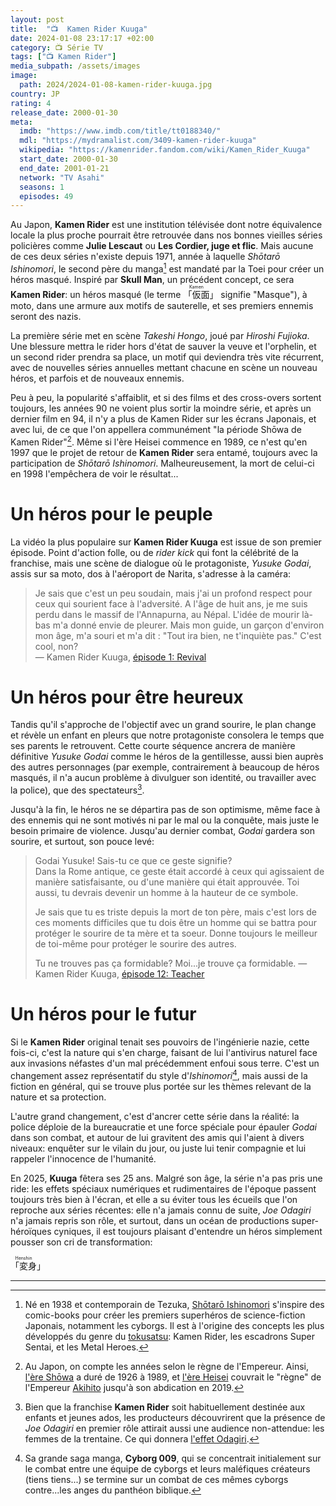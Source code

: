 ```yaml
---
layout: post
title:  "📺  Kamen Rider Kuuga"
date: 2024-01-08 23:17:17 +02:00
category: 📺 Série TV
tags: ["📺 Kamen Rider"]
media_subpath: /assets/images
image:
  path: 2024/2024-01-08-kamen-rider-kuuga.jpg
country: JP
rating: 4
release_date: 2000-01-30
meta:
  imdb: "https://www.imdb.com/title/tt0188340/"
  mdl: "https://mydramalist.com/3409-kamen-rider-kuuga"
  wikipedia: "https://kamenrider.fandom.com/wiki/Kamen_Rider_Kuuga"
  start_date: 2000-01-30
  end_date: 2001-01-21
  network: "TV Asahi"
  seasons: 1
  episodes: 49
---
```


Au Japon, **Kamen Rider** est une institution télévisée dont notre équivalence locale la plus proche pourrait être retrouvée dans nos bonnes vieilles séries policières comme **Julie Lescaut** ou **Les Cordier, juge et flic**. Mais aucune de ces deux séries n'existe depuis 1971, année à laquelle *Shōtarō Ishinomori*, le second père du manga[^1] est mandaté par la Toei pour créer un héros masqué. Inspiré par **Skull Man**, un précédent concept, ce sera **Kamen Rider**: un héros masqué (le terme <ruby>「仮面<rt>Kamen</rt>」</ruby> signifie "Masque"), à moto, dans une armure aux motifs de sauterelle, et ses premiers ennemis seront des nazis.

La première série met en scène *Takeshi Hongo*, joué par *Hiroshi Fujioka*. Une blessure mettra le rider hors d'état de sauver la veuve et l'orphelin, et un second rider prendra sa place, un motif qui deviendra très vite récurrent, avec de nouvelles séries annuelles mettant chacune en scène un nouveau héros, et parfois et de nouveaux ennemis.

Peu à peu, la popularité s'affaiblit, et si des films et des cross-overs sortent toujours, les années 90 ne voient plus sortir la moindre série, et après un dernier film en 94, il n'y a plus de Kamen Rider sur les écrans Japonais, et avec lui, de ce que l'on appellera communément "la période Shōwa de Kamen Rider"[^2]. Même si l'ère Heisei commence en 1989, ce n'est qu'en 1997 que le projet de retour de **Kamen Rider** sera entamé, toujours avec la participation de *Shōtarō Ishinomori*. Malheureusement, la mort de celui-ci en 1998 l'empêchera de voir le résultat...

# Un héros pour le peuple

La vidéo la plus populaire sur **Kamen Rider Kuuga** est issue de son premier épisode. Point d'action folle, ou de *rider kick* qui font la célébrité de la franchise, mais une scène de dialogue où le protagoniste, *Yusuke Godai*, assis sur sa moto, dos à l'aéroport de Narita, s'adresse à la caméra:

>Je sais que c'est un peu soudain, mais j'ai un profond respect pour ceux qui sourient face à l'adversité. A l'âge de huit ans, je me suis perdu dans le massif de l'Annapurna, au Népal. L'idée de mourir là-bas m'a donné envie de pleurer. Mais mon guide, un garçon d'environ mon âge, m'a souri et m'a dit : "Tout ira bien, ne t'inquiète pas." C'est cool, non?   
> ― Kamen Rider Kuuga, [<i class="fab fa-youtube"></i> épisode 1: Revival](https://www.youtube.com/watch?v=4sf3lf9VuW4)

# Un héros pour être heureux

Tandis qu'il s'approche de l'objectif avec un grand sourire, le plan change et révèle un enfant en pleurs que notre protagoniste consolera le temps que ses parents le retrouvent. Cette courte séquence ancrera de manière définitive *Yusuke Godai* comme le héros de la gentillesse, aussi bien auprès des autres personnages (par exemple, contrairement à beaucoup de héros masqués, il n'a aucun problème à divulguer son identité, ou travailler avec la police), que des spectateurs[^3].

Jusqu'à la fin, le héros ne se départira pas de son optimisme, même face à des ennemis qui ne sont motivés ni par le mal ou la conquête, mais juste le besoin primaire de violence. Jusqu'au dernier combat, *Godai* gardera son sourire, et surtout, son pouce levé:

>Godai Yusuke! Sais-tu ce que ce geste signifie?   
>Dans la Rome antique, ce geste était accordé à ceux qui agissaient de manière satisfaisante, ou d'une manière qui était approuvée. Toi aussi, tu devrais devenir un homme à la hauteur de ce symbole.   
>   
>Je sais que tu es triste depuis la mort de ton père, mais c'est lors de ces moments difficiles que tu dois être un homme qui se battra pour protéger le sourire de ta mère et ta soeur. Donne toujours le meilleur de toi-même pour protéger le sourire des autres.   
>   
>Tu ne trouves pas ça formidable? Moi...je trouve ça formidable.
> ― Kamen Rider Kuuga, [<i class="fab fa-youtube"></i> épisode 12: Teacher](https://www.youtube.com/watch?v=5oNKUdEw_Dg)

# Un héros pour le futur

Si le **Kamen Rider** original tenait ses pouvoirs de l'ingénierie nazie, cette fois-ci, c'est la nature qui s'en charge, faisant de lui l'antivirus naturel face aux invasions néfastes d'un mal précédemment enfoui sous terre. C'est un changement assez représentatif du style d'*Ishinomori*[^4], mais aussi de la fiction en général, qui se trouve plus portée sur les thèmes relevant de la nature et sa protection.

L'autre grand changement, c'est d'ancrer cette série dans la réalité: la police déploie de la bureaucratie et une force spéciale pour épauler *Godai* dans son combat, et autour de lui gravitent des amis qui l'aient à divers niveaux: enquêter sur le vilain du jour, ou juste lui tenir compagnie et lui rappeler l'innocence de l'humanité.


En 2025, **Kuuga** fêtera ses 25 ans. Malgré son âge, la série n'a pas pris une ride: les effets spéciaux numériques et rudimentaires de l'époque passent toujours très bien à l'écran, et elle a su éviter tous les écueils que l'on reproche aux séries récentes: elle n'a jamais connu de suite, *Joe Odagiri* n'a jamais repris son rôle, et surtout, dans un océan de productions super-héroïques cyniques, il est toujours plaisant d'entendre un héros simplement pousser son cri de transformation:

<ruby>「変身<rt>Henshin</rt>」</ruby>

* * *
[^1]: Né en 1938 et contemporain de Tezuka, [<i class="fab fa-wikipedia-w"></i> Shōtarō Ishinomori](https://fr.wikipedia.org/wiki/Sh%C5%8Dtar%C5%8D_Ishinomori) s'inspire des comic-books pour créer les premiers superhéros de science-fiction Japonais, notamment les cyborgs. Il est à l'origine des concepts les plus développés du genre du [<i class="fab fa-wikipedia-w"></i> tokusatsu](https://fr.wikipedia.org/wiki/Tokusatsu): Kamen Rider, les escadrons Super Sentai, et les Metal Heroes.
[^2]: Au Japon, on compte les années selon le règne de l'Empereur. Ainsi, [<i class="fab fa-wikipedia-w"></i> l'ère Shōwa](https://fr.wikipedia.org/wiki/%C3%88re_Sh%C5%8Dwa_(1926-1989)) a duré de 1926 à 1989, et [<i class="fab fa-wikipedia-w"></i> l'ère Heisei](https://fr.wikipedia.org/wiki/%C3%88re_Heisei) couvrait le "règne" de l'Empereur [<i class="fab fa-wikipedia-w"></i> Akihito](https://fr.wikipedia.org/wiki/Akihito) jusqu'à son abdication en 2019.
[^3]: Bien que la franchise **Kamen Rider** soit habituellement destinée aux enfants et jeunes ados, les producteurs découvrirent que la présence de *Joe Odagiri* en premier rôle attirait aussi une audience non-attendue: les femmes de la trentaine. Ce qui donnera [<i class="fab fa-wikipedia-w"></i> l'effet Odagiri](https://en.wikipedia.org/wiki/Odagiri_effect).
[^4]: Sa grande saga manga, **Cyborg 009**, qui se concentrait initialement sur le combat entre une équipe de cyborgs et leurs maléfiques créateurs (tiens tiens...) se termine sur un combat de ces mêmes cyborgs contre...les anges du panthéon biblique.
